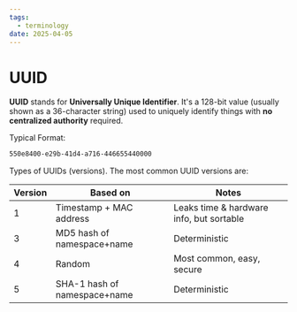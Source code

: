 ```yaml
---
tags:
  - terminology
date: 2025-04-05
---
```

# UUID

**UUID** stands for **Universally Unique Identifier**. It's a 128-bit value (usually shown as a 36-character string) used to uniquely identify things with **no centralized authority** required.

Typical Format:

```bash
550e8400-e29b-41d4-a716-446655440000
```


Types of UUIDs (versions). The most common UUID versions are:

| Version | Based on                     | Notes                                    |
| ------- | ---------------------------- | ---------------------------------------- |
| 1       | Timestamp + MAC address      | Leaks time & hardware info, but sortable |
| 3       | MD5 hash of namespace+name   | Deterministic                            |
| 4       | Random                       | Most common, easy, secure                |
| 5<br>   | SHA-1 hash of namespace+name | Deterministic                            |

